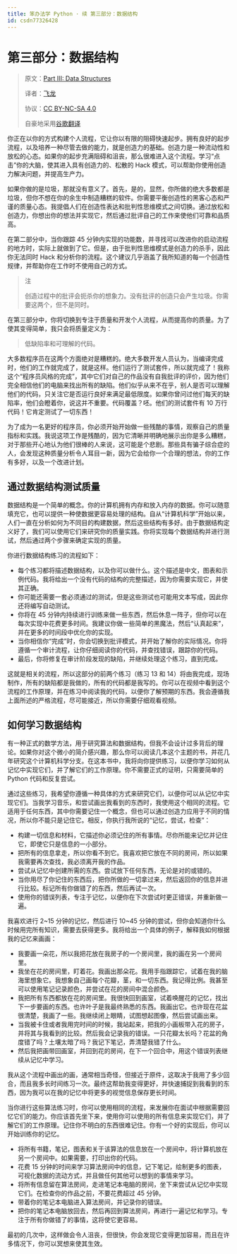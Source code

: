 ```yaml
---
title: 笨办法学 Python · 续 第三部分：数据结构
id: csdn77326428
---
```


# 第三部分：数据结构

> 原文：[Part III: Data Structures](https://learncodethehardway.org/more-python-book/part2.html)
> 
> 译者：[飞龙](https://github.com/wizardforcel)
> 
> 协议：[CC BY-NC-SA 4.0](http://creativecommons.org/licenses/by-nc-sa/4.0/)
> 
> 自豪地采用[谷歌翻译](https://translate.google.cn/)

你正在以你的方式构建个人流程，它让你以有限的阻碍快速起步。拥有良好的起步流程，以及培养一种尽管去做的能力，就是创造力的基础。创造力是一种流动性和放松的心态。如果你的起步充满阻碍和沮丧，那么很难进入这个流程。学习“点击”你的大脑，使其进入具有创造力的、松散的 Hack 模式，可以帮助你使用创造力解决问题，并提高生产力。

如果你做的是垃圾，那就没有意义了。首先，是的，显然，你所做的绝大多数都是垃圾，但你不想在你的余生中制造糟糕的软件。你需要平衡创造性的黑客心态和严谨的质量心态。我提倡人们在创​​造性表达和批判性思维模式之间切换。通过放松和创造力，你想出你的想法并实现它，然后通过批评自己的工作来使他们可靠和品质高。

在第二部分中，当你跟踪 45 分钟内实现的功能数，并寻找可以改进你的启动流程的地方时，实际上就做到了它。但是，由于批判性思维模式是创造力的杀手，因此你无法同时 Hack 和分析你的流程。这个建议几乎涵盖了我所知道的每一个创造性规律，并帮助你在工作时不使用自己的方式。

> 注
> 
> 创造过程中的批评会扼杀你的想象力。没有批评的创造只会产生垃圾。你需要这两个，但不是同时。

在第三部分中，你将切换到专注于质量和开发个人流程，从而提高你的质量。为了使其变得简单，我只会将质量定义为：

> 低缺陷率和可理解的代码。

大多数程序员在这两个方面绝对是糟糕的。绝大多数开发人员认为，当编译完成时，他们的工作就完成了，就是这样。他们运行了测试套件，所以就完成了！我称这个“程序员风格的完成”，其中它们对自己的作品没有自我批评的评价，因为他们完全相信他们的电脑来找出所有的缺陷。他们似乎从来不在乎，别人是否可以理解他们的代码，只关注它是否运行良好来满足最低限度。如果你曾问过他们每天的缺陷率，他们会瞪着你，说这并不重要。代码覆盖？呸。他们的测试套件有 10 万行代码！它肯定测试了一切东西！

为了成为一名更好的程序员，你必须开始开始做一些残酷的事情，观察自己的质量指标和实践。我说这项工作是残酷的，因为它清晰并明确地展示出你是多么糟糕，对于那些开心地认为他们很棒的人来说，这可能是个悲剧。那些具有骗子综合症的人，会发现这种质量分析令人耳目一新，因为它会给你一个合理的想法，你的工作有多好，以及一个改进计划。

## 通过数据结构测试质量

数据结构是一个简单的概念。你的计算机拥有内存和放入内存的数据。你可以随意填充它，也可以提供一种使数据更容易处理的结构。自从“计算机科学”开始以来，人们一直在分析如何为不同目的构建数据，然后这些结构有多好。由于数据结构定义好了，我们可以使用它们来研究你的质量实践。你将实现每个数据结构并进行测试，然后通过两个步骤来确定实现的质量。

你进行数据结构练习的流程如下：

*   每个练习都将描述数据结构，以及你可以做什么。这个描述是中文，图表和示例代码。我将给出一个没有代码的结构的完整描述，因为你需要实现它，并使其正确。
*   你可能还需要一套必须通过的测试，但是这些测试也可能用文本写成，因此你还将编写自动测试。
*   你将在 45 分钟内持续进行训练来做一些东西，然后休息一阵子，但你可以在每次实现中花费更多时间。我建议你做一些简单的黑魔法，然后“认真起来”，并在更多的时间段中优化你的实现。
*   当你相信你“完成”时，你会切换到批评模式，并开始了解你的实际情况。你将遵循一个审计流程，让你仔细阅读你的代码，并查找错误，跟踪你的代码。
*   最后，你将修复在审计阶段发现的缺陷，并继续处理这个练习，直到完成。

这就是相关的流程，所以这部分的前两个练习（练习 13 和 14）将由我完成，现场制作，所有的缺陷都是我做的，所有的代码都是我写的。你可以在视频中看到这个流程的工作原理，并在练习中阅读我的代码，以便你了解预期的东西。我会遵循我上面所述的严格流程，尽可能接近，所以你需要仔细观看视频。

## 如何学习数据结构

有一种正式的数学方法，用于研究算法和数据结构，但我不会设计过多背后的理论。如果你对这个微小的简介感兴趣，那么你可以阅读几本这个主题的书，并花几年研究这个计算机科学分支。在这本书中，我将向你提供练习，以便你学习如何从记忆中实现它们，并了解它们的工作原理。你不需要正式的证明，只需要简单的 Python 代码和反复尝试。

通过这些练习，我希望你遵循一种具体的方式来研究它们，以便你可以从记忆中实现它们。当我学习音乐，和尝试画出我看到的东西时，我使用这个相同的流程。它适用于任何东西，其中你需要记住一个概念，但也可以通过创造力应用于不同的情况，所以你不能只是记住它。相反，你执行我所说的“记忆，尝试，检查”：

*   构建一切信息和材料，它描述你必须记住的所有事情。尽你所能来记忆并记住它，即使它只是信息的一小部分。
*   把所有的信息拿走，所以你看不到它。我喜欢把它放在不同的房间，所以如果我需要再次查找，我必须离开我的作品。
*   尝试从记忆中创建所需的东西。尝试放下任何东西，无论是对的或错的。
*   当你用尽了你记住的东西后，把你所做的一切拿过来，然后返回你的信息并进行比较。标记所有你做错了的东西，然后再试一次。
*   使用你的错误列表，专注于记忆，以便你在下次尝试时更正错误，并重新做一遍。

我喜欢进行 2~15 分钟的记忆，然后进行 10~45 分钟的尝试，但你会知道你什么时候用完所有知识，需要去获得更多。我将给出一个具体的例子，解释我如何根据我的记忆来画画：

*   我要画一朵花，所以我把花放在我房子的一个房间里，我的画在另一个房间里。
*   我坐在花的房间里，盯着花。我画出那朵花。我用手指跟踪它，试着在我的脑海里想象它。我想象自己画每个花瓣，茎，和一切东西。我记得比例。我甚至可以使用笔记记录颜色，并尝试在花的房间中混合颜色。
*   我把所有东西都放在花的房间里。我很快回到画室，试着唤醒花的记忆，找出下一步要画的东西。也许叶子是我最终熟悉的东西。我画出它。也许现在花盆很清楚，我画了一些。我继续闭上眼​​睛，试图想起图像，然后尝试画出来。
*   当我被卡住或者我用完时间的时候，我站起来，把我的小画板带入花的房子，并将其与我看到的比较。然后我会记录我的错误。一只花瓣太长吗？花盆的角度错了吗？土壤太暗了吗？我记下笔记，弄清楚我错了什么。
*   然后我把画带回画室，并回到花的房间，在下一个回合中，用这个错误列表继续从记忆中学习。

我从这个流程中画出的画，通常相当奇怪，但接近于原件，这取决于我用了多少回合，而且我多长时间练习一次。最终这帮助我变得更好，并快速捕捉到我看到的东西，因为我可以在我的记忆中将更多的视觉信息保存更长时间。

当你进行这些算法练习时，你可以使用相同的流程，来发展你在面试中根据需要回忆它们的能力。你应该首先坐下来，使用你可以使用的所有信息来实现它们，并了解它们的工作原理。记住你不明白的东西很难记住。你有一个好的实现后，你可以开始训练你的记忆。

*   将所有书籍，笔记，图表和关于该算法的信息放在一个房间中，将计算机放在另一个房间中。如果需要，打印出你的代码。
*   花费 15 分钟的时间来学习算法房间中的信息，记下笔记，绘制更多的图表，可视化数据的流动方式，并且做任何其他可以想到的事情来学习。
*   将所有信息留在算法房间，走进笔记本电脑的房间，坐下来尝试从记忆中实现它们。在检查你的作品之前，不要花费超过 45 分钟。
*   带着你的笔记本电脑进入算法房间，并记录你的错误。
*   把你的笔记本电脑放回去，然后再回到算法房间，再进行一遍记忆和学习。专注于所有你做错了的事情，这将使它更容易。

最初的几次中，这样做会令人沮丧，但很快，你会发现它变得更加容易，而且在许多情况下，你可以冥想来使其生效。